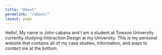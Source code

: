 ```yaml
---
title: "About"
permalink: "/about/"
layout: page
---
```


Hello!, My name is John cabana and I am a student at Towson University currently studying Interaction Design at my University. This is my personal website that contains
all of my case studies, information, and ways to contact me at the bottom. 
